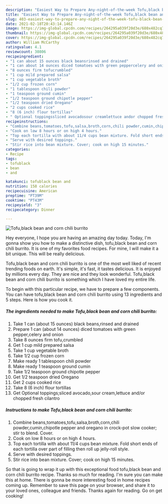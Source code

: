 ```yaml
---
description: "Easiest Way to Prepare Any-night-of-the-week Tofu,black bean and corn chili burrito"
title: "Easiest Way to Prepare Any-night-of-the-week Tofu,black bean and corn chili burrito"
slug: 403-easiest-way-to-prepare-any-night-of-the-week-tofu-black-bean-and-corn-chili-burrito
date: 2021-02-18T20:43:14.146Z
image: https://img-global.cpcdn.com/recipes/264295a039f20d3e/680x482cq70/tofublack-bean-and-corn-chili-burrito-recipe-main-photo.jpg
thumbnail: https://img-global.cpcdn.com/recipes/264295a039f20d3e/680x482cq70/tofublack-bean-and-corn-chili-burrito-recipe-main-photo.jpg
cover: https://img-global.cpcdn.com/recipes/264295a039f20d3e/680x482cq70/tofublack-bean-and-corn-chili-burrito-recipe-main-photo.jpg
author: William McCarthy
ratingvalue: 4.1
reviewcount: 30806
recipeingredient:
- "1 can about 15 ounces black beansrinsed and drained"
- "1 can about 14 ounces diced tomatoes with green peppercelery and onion"
- "8 ounces firm tofucrumbled"
- "1 cup mild prepared salsa"
- "1 cup vegetable broth"
- "1/2 cup frozen corn"
- "1 tablespoon chili powder"
- "1 teaspoon ground cumin"
- "1/2 teaspoon ground chipotle pepper"
- "1/2 teaspoon dried Oregano"
- "2 cups cooked rice"
- "8 (6 inch) flour tortillas"
- " Optional toppingssliced avocadosour creamlettuce andor chopped fresh cilantro"
recipeinstructions:
- "Combine beans,tomatoes,tofu,salsa,broth,corn,chili powder,cumin,chipotle pepper and oregano in crock-pot slow cooker; stir to blend. Cover."
- "Cook on low 8 hours or on high 4 hours."
- "Top each tortilla with about 11/4 cups bean mixture. Fold short ends of each tortilla over part of filling then roll up jelly-roll style."
- "Serve with desired toppings."
- "Stir rice into bean mixture. Cover; cook on high 15 minutes."
categories:
- Recipe
tags:
- tofublack
- bean
- and

katakunci: tofublack bean and 
nutrition: 158 calories
recipecuisine: American
preptime: "PT39M"
cooktime: "PT43M"
recipeyield: "3"
recipecategory: Dinner

---
```



![Tofu,black bean and corn chili burrito](https://img-global.cpcdn.com/recipes/264295a039f20d3e/680x482cq70/tofublack-bean-and-corn-chili-burrito-recipe-main-photo.jpg)

Hey everyone, I hope you are having an amazing day today. Today, I'm gonna show you how to make a distinctive dish, tofu,black bean and corn chili burrito. It is one of my favorites food recipes. For mine, I will make it a bit unique. This will be really delicious.

Tofu,black bean and corn chili burrito is one of the most well liked of recent trending foods on earth. It's simple, it's fast, it tastes delicious. It is enjoyed by millions every day. They are nice and they look wonderful. Tofu,black bean and corn chili burrito is something which I have loved my entire life.




To begin with this particular recipe, we have to prepare a few components. You can have tofu,black bean and corn chili burrito using 13 ingredients and 5 steps. Here is how you cook it.

<!--inarticleads1-->

##### The ingredients needed to make Tofu,black bean and corn chili burrito:

1. Take 1 can (about 15 ounces) black beans,rinsed and drained
1. Prepare 1 can (about 14 ounces) diced tomatoes with green pepper,celery and onion
1. Take 8 ounces firm tofu,crumbled
1. Get 1 cup mild prepared salsa
1. Take 1 cup vegetable broth
1. Take 1/2 cup frozen corn
1. Make ready 1 tablespoon chili powder
1. Make ready 1 teaspoon ground cumin
1. Take 1/2 teaspoon ground chipotle pepper
1. Get 1/2 teaspoon dried Oregano
1. Get 2 cups cooked rice
1. Take 8 (6 inch) flour tortillas
1. Get  Optional toppings;sliced avocado,sour cream,lettuce and/or chopped fresh cilantro




<!--inarticleads2-->

##### Instructions to make Tofu,black bean and corn chili burrito:

1. Combine beans,tomatoes,tofu,salsa,broth,corn,chili powder,cumin,chipotle pepper and oregano in crock-pot slow cooker; stir to blend. Cover.
1. Cook on low 8 hours or on high 4 hours.
1. Top each tortilla with about 11/4 cups bean mixture. Fold short ends of each tortilla over part of filling then roll up jelly-roll style.
1. Serve with desired toppings.
1. Stir rice into bean mixture. Cover; cook on high 15 minutes.




So that is going to wrap it up with this exceptional food tofu,black bean and corn chili burrito recipe. Thanks so much for reading. I'm sure you can make this at home. There is gonna be more interesting food in home recipes coming up. Remember to save this page on your browser, and share it to your loved ones, colleague and friends. Thanks again for reading. Go on get cooking!
